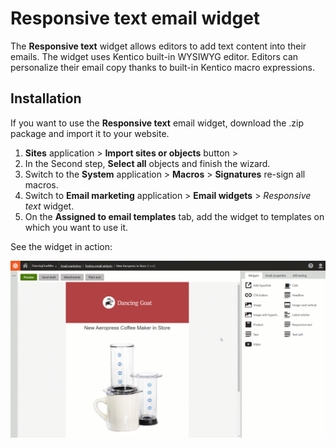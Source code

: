 # Responsive text email widget
The **Responsive text** widget allows editors to add text content into their emails. The widget uses Kentico built-in WYSIWYG editor. Editors can personalize their email copy thanks to built-in Kentico macro expressions.

## Installation
If you want to use the **Responsive text** email widget, download the .zip package and import it to your website.

1. **Sites** application > **Import sites or objects** button > 
2. In the Second step, **Select all** objects and finish the wizard.
3. Switch to the **System** application > **Macros** > **Signatures** re-sign all macros.
4. Switch to **Email marketing** application > **Email widgets** > *Responsive text* widget.
5. On the **Assigned to email templates** tab, add the widget to templates on which you want to use it.

See the widget in action:

![Responsive text widget in action](Responsive%20text%20widget%20in%20action.gif)

 